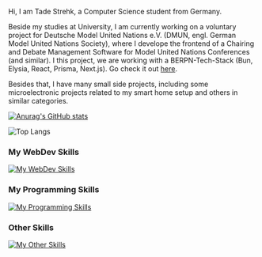Hi, I am Tade Strehk, a Computer Science student from Germany.

Beside my studies at University, I am currently working on a voluntary project for Deutsche Model United Nations e.V. (DMUN, engl. German Model United Nations Society), where I develope the frontend of a Chairing and Debate Management Software for Model United Nations Conferences (and similar).
I this project, we are working with a BERPN-Tech-Stack (Bun, Elysia, React, Prisma, Next.js). Go check it out [here](https://github.com/DeutscheModelUnitedNations/munify).

Besides that, I have many small side projects, including some microelectronic projects related to my smart home setup and others in similar categories.

[![Anurag's GitHub stats](https://github-readme-stats.vercel.app/api?username=tadesf&show_icons=true&hide=stars&show=reviews,prs_merged)](https://github.com/anuraghazra/github-readme-stats)

![Top Langs](https://github-readme-stats.vercel.app/api/top-langs/?username=tadesf&layout=compact)

### My WebDev Skills

[![My WebDev Skills](https://skillicons.dev/icons?i=react,nextjs,svelte,tailwind,prisma,nodejs)](https://skillicons.dev)


### My Programming Skills

[![My Programming Skills](https://skillicons.dev/icons?i=js,ts,py,html,css,java,git,docker)](https://skillicons.dev)


### Other Skills

[![My Other Skills](https://skillicons.dev/icons?i=ai,ps,ae,au,xd,figma,latex,raspberrypi)](https://skillicons.dev)


<!--
**TadeSF/TadeSF** is a ✨ _special_ ✨ repository because its `README.md` (this file) appears on your GitHub profile.

Here are some ideas to get you started:

- 🔭 I’m currently working on ...
- 🌱 I’m currently learning ...
- 👯 I’m looking to collaborate on ...
- 🤔 I’m looking for help with ...
- 💬 Ask me about ...
- 📫 How to reach me: ...
- 😄 Pronouns: ...
- ⚡ Fun fact: ...
-->
